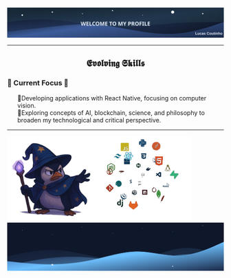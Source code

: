 ![](header.svg)

---

<!--Languages and Tools Section-->       
<h2 align="center">𝕰𝖛𝖔𝖑𝖛𝖎𝖓𝖌 𝕾𝖐𝖎𝖑𝖑𝖘</h2> 

### 🔭 Current Focus 🚀
<ul align="left">
  🔹Developing applications with React Native, focusing on computer vision.<br>
  🔹Exploring concepts of AI, blockchain, science, and philosophy to broaden my technological and critical perspective.
</ul>

---

<div>
  <img align="left" alt="GIF description" width="40%" src="./pinguim.gif">
</div>
<picture>
  <img align="left" width="45%" alt="GIF description" src="./Skills_Animation.gif">
</picture>
   
![](footer.svg)
